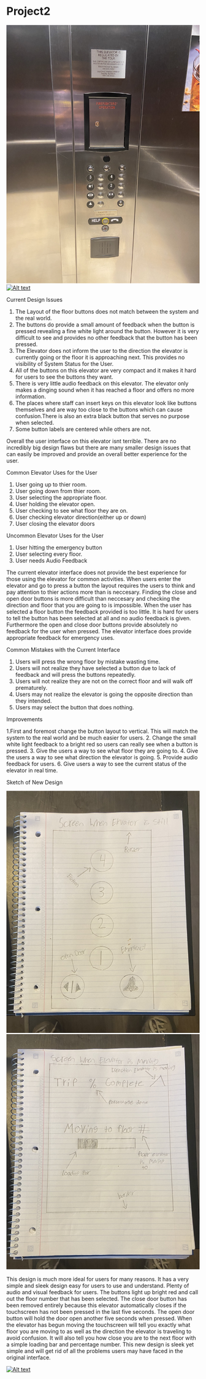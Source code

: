 # Project2
![](Images/StartingElevatorInterface.jpg)
[![Alt text](https://img.youtube.com/vi/s8sigc5FdtM/0.jpg)](https://www.youtube.com/watch?v=s8sigc5FdtM)

Current Design Issues
1. The Layout of the floor buttons does not match between the system and the real world.
2. The buttons do provide a small amount of feedback when the button is pressed revealing a fine white light around the button.
   However it is very difficult to see and provides no other feedback that the button has been pressed. 
3. The Elevator does not inform the user to the direction the elevator is currently going or the floor it is approaching next. This provides no visibility of System Status for the User.
4. All of the buttons on this elevator are very compact and it makes it hard for users to see the buttons they want.
5. There is very little audio feedback on this elevator. The elevator only makes a dinging sound when it has reached a floor and offers no more information.
6. The places where staff can insert keys on this elevator look like buttons themselves and are way too close to the buttons which can cause confusion.There is also an extra black button that serves no purpose when selected.
7. Some button labels are centered while others are not.

Overall the user interface on this elevator isnt terrible. There are no incredibly big design flaws but there are many smaller design issues that can easily be improved and provide an overall better experience for the user.


Common Elevator Uses for the User
1. User going up to thier room.
2. User going down from thier room.
3. User selecting the appropriate floor.
4. User holding the elevator open.
5. User checking to see what floor they are on.
6. User checking elevator direction(either up or down)
7. User closing the elevator doors




Uncommon Elevator Uses for the User
1. User hitting the emergency button 
2. User selecting every floor.
3. User needs Audio Feedback 

The current elevator interface does not provide the best experience for those using the elevator for common activities.
When users enter the elevator and go to press a button the layout requires the users to think and pay attention to thier actions more than is neccesary. Finding the close and open door buttons is more difficult than neccesary and checking the direction and floor that you are going to is impossible. When the user has selected a floor button the feedback provided is too little. It is hard for users to tell the button has been selected at all and no audio feedback is given. Furthermore the open and close door buttons provide absolutely no feedback for the user when pressed. The elevator interface does provide appropriate feedback for emergency uses.

Common Mistakes with the Current Interface
1. Users will press the wrong floor by mistake wasting time.
2. Users will not realize they have selected a button due to lack of feedback and will press the buttons repeatedly.
3. Users will not realize they are not on the correct floor and will walk off prematurely.
4. Users may not realize the elevator is going the opposite direction than they intended.
5. Users may select the button that does nothing.

Improvements


1.First and foremost change the button layout to vertical. This will match the system to the real world and be much easier for users.
2. Change the small white light feedback to a bright red so users can really see when a button is pressed.
3. Give the users a way to see what floor they are going to.
4. Give the users a way to see what direction the elevator is going.
5. Provide audio feedback for users.
6. Give users a way to see the current status of the elevator in real time.







Sketch of New Design

![](Images/ElevatorSketchWhileStill.jpg)
![](Images/ElevatorSketchWhileMoving.jpg)


This design is much more ideal for users for many reasons. It has a very simple and sleek design easy for users to use and understand. Plenty of audio and visual feedback for users. The buttons light up bright red and call out the floor number that has been selected. The close door button has been removed entirely because this elevator automatically closes if the touchscreen has not been pressed in the last five seconds. The open door button will hold the door open another five seconds when pressed. When the elevator has begun moving the touchscreen will tell you exactly what floor you are moving to as well as the direction the elevator is traveling to avoid confusion. It will also tell you how close you are to the next floor with a simple loading bar and percentage number. This new design is sleek yet simple and will get rid of all the problems users may have faced in the original interface.

[![Alt text](https://img.youtube.com/vi/E2kvVXVP8Ns/0.jpg)](https://www.youtube.com/watch?v=K2SzSb0iWQw)


